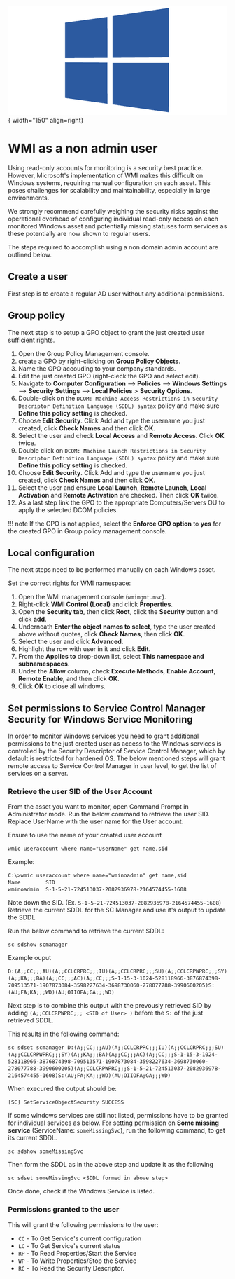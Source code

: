 ![wmi-probe](../../../images/probe_wmi.png){ width="150" align=right}

# WMI as a non admin user

Using read-only accounts for monitoring is a security best practice. However, Microsoft's implementation of WMI makes this difficult on Windows systems, requiring manual configuration on each asset. This poses challenges for scalability and maintainability, especially in large environments.

We strongly recommend carefully weighing the security risks against the operational overhead of configuring individual read-only access on each monitored Windows asset and potentially missing statuses form services as these potentially are now shown to regular users.

The steps required to accomplish using a non domain admin account are outlined below.


## Create a user

First step is to create a regular AD user without any additional permissions.

## Group policy

The next step is to setup a GPO object to grant the just created user sufficient rights.

1. Open the Group Policy Management console.
2. create a GPO by right-clicking on **Group Policy Objects**.
3. Name the GPO accouding to your company standards.
4. Edit the just created GPO (right-cleck the GPO and select edit).
5. Navigate to **Computer Configuration** --> **Policies** --> **Windows Settings** --> **Security Settings** --> **Local Policies** > **Security Options**.
6. Double-click on the `DCOM: Machine Access Restrictions in Security Descriptor Definition Language (SDDL) syntax` policy and make sure **Define this policy setting** is checked.
7. Choose **Edit Security**. Click Add and type the username you just created, click **Check Names** and then click **OK**.
8. Select the user and check **Local Access** and **Remote Access**. Click **OK** twice.
9. Double click on `DCOM: Machine Launch Restrictions in Security Descriptor Definition Language (SDDL) syntax` policy and make sure **Define this policy setting** is checked.
10. Choose **Edit Security**. Click Add and type the username you just created, click **Check Names** and then click **OK**.
11. Select the user and ensure **Local Launch**, **Remote Launch**, **Local Activation** and **Remote Activation** are checked. Then click **OK** twice.
12. As a last step link the GPO to the appropriate Computers/Servers OU to apply the selected DCOM policies.


!!! note
    If the GPO is not applied, select the **Enforce GPO option** to **yes** for the created GPO in Group policy management console.


## Local configuration

The next steps need to be performed manually on each Windows asset.

Set the correct rights for WMI namespace:

1. Open the WMI management console (`wmimgmt.msc`).
2. Right-click **WMI Control (Local)** and click **Properties**.
3. Open the **Security tab**, then click **Root**, click the **Security** button and click **add**.
4. Underneath **Enter the object names to select**, type the user created above without quotes, click **Check Names**, then click **OK**.
5. Select the user and click **Advanced**.
6. Highlight the row with user in it and click **Edit**.
7. From the **Applies to** drop-down list, select **This namespace and subnamespaces**.
8. Under the **Allow** column, check **Execute Methods**, **Enable Account**, **Remote Enable**, and then click **OK**.
9. Click **OK** to close all windows.

## Set permissions to Service Control Manager Security for Windows Service Monitoring

In order to monitor Windows services you need to grant additional permissions to the just created user as access to the Windows services is controlled by the Security Descriptor of Service Control Manager, which by default is restricted for hardened OS. The below mentioned steps will grant remote access to Service Control Manager in user level, to get the list of services on a server.

### Retrieve the user SID of the User Account

From the asset you want to monitor, open Command Prompt in Administrator mode.
Run the below command to retrieve the user SID. Replace UserName with the user name for the User account.

Ensure to use the name of your created user account 

```
wmic useraccount where name="UserName" get name,sid
```

Example:

```
C:\>wmic useraccount where name="wminoadmin" get name,sid
Name        SID
wminoadmin  S-1-5-21-724513037-2082936978-2164574455-1608
```

Note down the SID. (Ex. `S-1-5-21-724513037-2082936978-2164574455-1608`)
Retrieve the current SDDL for the SC Manager and use it's output to update the SDDL

Run the below command to retrieve the current SDDL:

```
sc sdshow scmanager
```

Example ouput
```
D:(A;;CC;;;AU)(A;;CCLCRPRC;;;IU)(A;;CCLCRPRC;;;SU)(A;;CCLCRPWPRC;;;SY)(A;;KA;;;BA)(A;;CC;;;AC)(A;;CC;;;S-1-15-3-1024-528118966-3876874398-709513571-1907873084-3598227634-3698730060-278077788-3990600205)S:(AU;FA;KA;;;WD)(AU;OIIOFA;GA;;;WD)
```

Next step is to combine this output with the prevously retrieved SID by adding `(A;;CCLCRPWPRC;;; <SID of User> )` before the `S:` of the just retrieved SDDL.

This results in the following command:
```
sc sdset scmanager D:(A;;CC;;;AU)(A;;CCLCRPRC;;;IU)(A;;CCLCRPRC;;;SU)(A;;CCLCRPWPRC;;;SY)(A;;KA;;;BA)(A;;CC;;;AC)(A;;CC;;;S-1-15-3-1024-528118966-3876874398-709513571-1907873084-3598227634-3698730060-278077788-3990600205)(A;;CCLCRPWPRC;;;S-1-5-21-724513037-2082936978-2164574455-1608)S:(AU;FA;KA;;;WD)(AU;OIIOFA;GA;;;WD)
```

When execured the output should be:
```
[SC] SetServiceObjectSecurity SUCCESS
```

If some windows services are still not listed, permissions have to be granted for individual services as below.
For setting permission on **Some missing service** (ServiceName: `someMissingSvc`), run the following command, to get its current SDDL.

```
sc sdshow someMissingSvc
```

Then form the SDDL as in the above step and update it as the following
```
sc sdset someMissingSvc <SDDL formed in above step>
```

Once done, check if the Windows Service is listed. 

### Permissions granted to the user

This will grant the following permissions to the user:

* `CC` - To Get Service's current configuration
* `LC` - To Get Service's current status
* `RP` - To Read Properties/Start the Service
* `WP` - To Write Properties/Stop the Service
* `RC` - To Read the Security Descriptor.